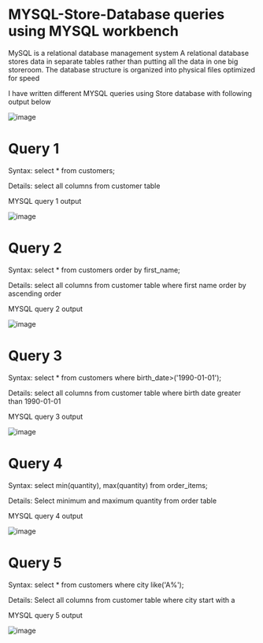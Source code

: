 # MYSQL-Store-Database queries using MYSQL workbench

MySQL is a relational database management system
A relational database stores data in separate tables rather than putting all the data in one big storeroom. The database structure is organized into physical files optimized for speed

I have written different MYSQL queries using Store database with following output below


![image](https://github.com/faani/MYSQL-Store-Database/assets/18075830/0770e571-89c3-497a-8433-e95f90c79ad0)


# Query 1



Syntax: select * from customers;


Details: select all columns from customer table


MYSQL query 1 output


![image](https://github.com/faani/MYSQL-Store-Database/assets/18075830/f1929ddb-90bd-443a-b75e-3b3a4b7b436b)


# Query 2



Syntax: select * from customers order by first_name;



Details: select all columns from customer table where first name order by ascending order



MYSQL query 2 output



![image](https://github.com/faani/MYSQL-Store-Database/assets/18075830/607be0fd-8272-4147-b7ff-75bdde86d2d3)



# Query 3



Syntax: select * from customers where birth_date>('1990-01-01');



Details: select all columns from customer table where birth date greater than 1990-01-01



MYSQL query 3 output



![image](https://github.com/faani/MYSQL-Store-Database/assets/18075830/56621abc-9ef1-434a-9839-93728b79124a)



# Query 4



Syntax: select min(quantity), max(quantity) from order_items;



Details: Select minimum and maximum quantity from order table



MYSQL query 4 output



![image](https://github.com/faani/MYSQL-Store-Database/assets/18075830/5062e669-918c-4deb-9cba-5cd3d9ec1852)



# Query 5



Syntax: select * from customers where city like('A%');



Details: Select all columns from customer table where city start with a



MYSQL query 5 output



![image](https://github.com/faani/MYSQL-Store-Database/assets/18075830/3ecbe1cb-5ebd-4dcd-a700-7b4b51bbbb75)


